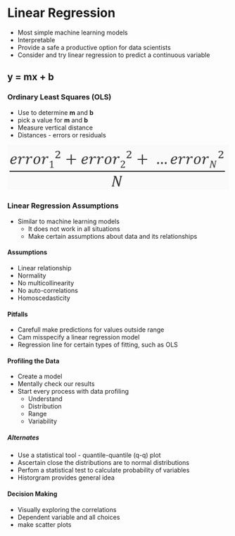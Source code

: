 # Linear Regression

* Most simple machine learning models
* Interpretable
* Provide a safe a productive option for data scientists
* Consider and try linear regression to predict a continuous variable

## y = __mx__ + __b__

### Ordinary Least Squares (OLS)

* Use to determine __m__ and __b__
* pick a value for __m__ and __b__
* Measure vertical distance
* Distances - errors or residuals

![alt text](minimize_errors.png)

### Linear Regression Assumptions

* Similar to machine learning models
  * It does not work in all situations
  * Make certain assumptions about data and its relationships

#### Assumptions

* Linear relationship
* Normality
* No multicollinearity
* No auto-correlations
* Homoscedasticity

#### Pitfalls

* Carefull make predictions for values outside range
* Cam misspecify a linear regression model
* Regression line for certain types of fitting, such as OLS

#### Profiling the Data

* Create a model
* Mentally check our results
* Start every process with data profiling
  * Understand
  * Distribution
  * Range
  * Variability


##### Alternates

* Use a statistical tool - quantile-quantile (q-q) plot
* Ascertain close the distributions are to normal distributions
* Perfom a statistical test to calculate probability of variables
* Historgram provides general idea

#### Decision Making

* Visually exploring the correlations
* Dependent variable and all choices
* make scatter plots

